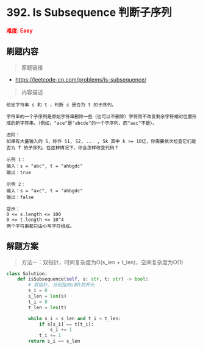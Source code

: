# 392. Is Subsequence 判断子序列

**<font color=red>难度: Easy</font>**

## 刷题内容

> 原题链接

* https://leetcode-cn.com/problems/is-subsequence/

> 内容描述

```
给定字符串 s 和 t ，判断 s 是否为 t 的子序列。

字符串的一个子序列是原始字符串删除一些（也可以不删除）字符而不改变剩余字符相对位置形成的新字符串。（例如，"ace"是"abcde"的一个子序列，而"aec"不是）。

进阶：
如果有大量输入的 S，称作 S1, S2, ... , Sk 其中 k >= 10亿，你需要依次检查它们是否为 T 的子序列。在这种情况下，你会怎样改变代码？

示例 1：
输入：s = "abc", t = "ahbgdc"
输出：true

示例 2：
输入：s = "axc", t = "ahbgdc"
输出：false

提示：
0 <= s.length <= 100
0 <= t.length <= 10^4
两个字符串都只由小写字符组成。
```

## 解题方案

> 方法一：双指针，时间复杂度为O(s_len + t_len)，空间复杂度为O(1)

```python
class Solution:
    def isSubsequence(self, s: str, t: str) -> bool:
        # 双指针, 分别指向s和t的开头
        s_i = 0
        s_len = len(s)
        t_i = 0
        t_len = len(t)

        while s_i < s_len and t_i < t_len:
            if s[s_i] == t[t_i]:
                s_i += 1
            t_i += 1
        return s_i == s_len
```
